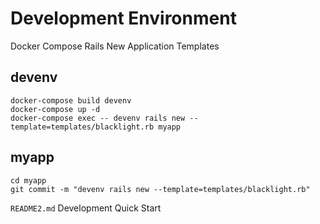 # Development Environment
Docker Compose Rails New Application Templates
## devenv
```shell
docker-compose build devenv
docker-compose up -d
docker-compose exec -- devenv rails new --template=templates/blacklight.rb myapp
```
## myapp
```shell
cd myapp
git commit -m "devenv rails new --template=templates/blacklight.rb"
```
`README2.md` Development Quick Start
